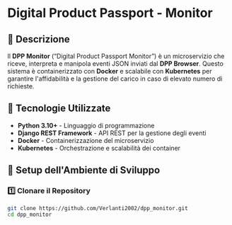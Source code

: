 # Digital Product Passport - Monitor

## 📌 Descrizione
Il **DPP Monitor** (“Digital Product Passport Monitor”) è un microservizio che riceve, interpreta e manipola eventi JSON inviati dal **DPP Browser**. Questo sistema è containerizzato con **Docker** e scalabile con **Kubernetes** per garantire l'affidabilità e la gestione del carico in caso di elevato numero di richieste.

## 📌 Tecnologie Utilizzate
- **Python 3.10+** - Linguaggio di programmazione
- **Django REST Framework** - API REST per la gestione degli eventi
- **Docker** - Containerizzazione del microservizio
- **Kubernetes** - Orchestrazione e scalabilità dei container


## 📌 Setup dell'Ambiente di Sviluppo
### 1️⃣ Clonare il Repository
```bash
git clone https://github.com/Verlanti2002/dpp_monitor.git
cd dpp_monitor
